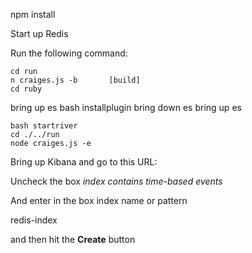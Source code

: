
npm install

Start up Redis

Run the following command:

```
cd run
n craiges.js -b       [build]
cd ruby
```

bring up es
bash installplugin
bring down es
bring up es

```
bash startriver
cd ./../run
node craiges.js -e
```

Bring up Kibana and go to this URL:

Uncheck the box *index contains time-based events*

And enter in the box index name or pattern

redis-index

and then hit the **Create** button
